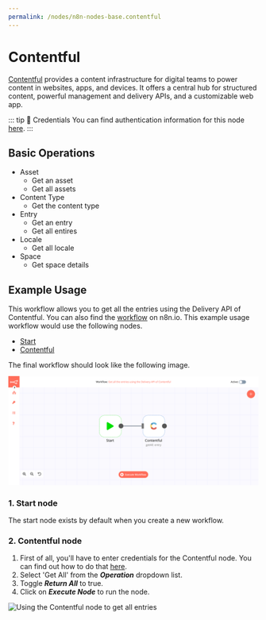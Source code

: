 ```yaml
---
permalink: /nodes/n8n-nodes-base.contentful
---
```


# Contentful

[Contentful](https://www.contentful.com/) provides a content infrastructure for digital teams to power content in websites, apps, and devices. It offers a central hub for structured content, powerful management and delivery APIs, and a customizable web app.

::: tip 🔑 Credentials
You can find authentication information for this node [here](../../../credentials/Contentful/README.md).
:::	

## Basic Operations

- Asset
    - Get an asset
    - Get all assets
- Content Type
    - Get the content type
- Entry
    - Get an entry
    - Get all entires
- Locale
    - Get all locale
- Space
    - Get space details


## Example Usage

This workflow allows you to get all the entries using the Delivery API of Contentful. You can also find the [workflow](https://n8n.io/workflows/640) on n8n.io. This example usage workflow would use the following nodes.
- [Start](../../core-nodes/Start/README.md)
- [Contentful]()

The final workflow should look like the following image.

![A workflow with the Contentful node](./workflow.png)

### 1. Start node

The start node exists by default when you create a new workflow.

### 2. Contentful node

1. First of all, you'll have to enter credentials for the Contentful node. You can find out how to do that [here](../../../credentials/Contentful/README.md).
2. Select 'Get All' from the ***Operation*** dropdown list.
3. Toggle ***Return All*** to true.
4. Click on ***Execute Node*** to run the node.

![Using the Contentful node to get all entries](./Contentful_node.png)
